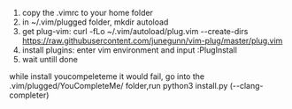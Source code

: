 1. copy the .vimrc to your home folder
2. in ~/.vim/plugged folder, mkdir autoload
3. get plug-vim: curl -fLo ~/.vim/autoload/plug.vim --create-dirs https://raw.githubusercontent.com/junegunn/vim-plug/master/plug.vim
4. install plugins: enter vim environment and input :PlugInstall
5. wait untill done

while install youcompeleteme it would fail, go into the .vim/plugged/YouCompleteMe/ folder,run python3 install.py (--clang-completer)
